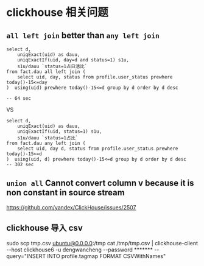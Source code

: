 # clickhouse 相关问题

## `all left join` better than `any left join`
```
select d,
    uniqExact(uid) as dauu,
    uniqExactIf(uid, day=d and status=1) s1u,
    s1u/dauu `status=1占日活比`
from fact.dau all left join (
    select uid, day, status from profile.user_status prewhere today()-15<=day
)  using(uid) prewhere today()-15<=d group by d order by d desc

-- 64 sec
```
VS
```
select d,
    uniqExact(uid) as dauu,
    uniqExactIf(uid, status=1) s1u,
    s1u/dauu `status=1占比`
from fact.dau any left join (
    select uid, day d, status from profile.user_status prewhere today()-15<=d
)  using(uid, d) prewhere today()-15<=d group by d order by d desc
-- 302 sec
```

## `union all` Cannot convert column v because it is non constant in source stream
https://github.com/yandex/ClickHouse/issues/2507

## clickhouse 导入 csv
sudo scp tmp.csv ubuntu@0.0.0.0:/tmp
cat /tmp/tmp.csv | clickhouse-client --host clickhouse6 -u dengwancheng --password ******* --query="INSERT INTO profile.tagmap FORMAT CSVWithNames"